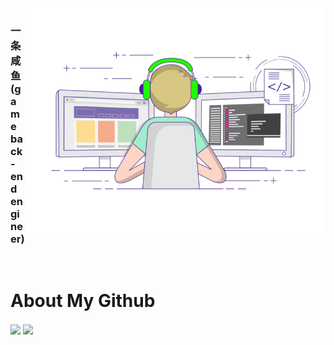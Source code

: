 <img align="right" top='60' alt="GIF" src="https://raw.githubusercontent.com/devSouvik/devSouvik/master/gif3.gif" width="480"/>



### 一条咸鱼(game back-end engineer)

<br/>

# About My Github

<!--[![Top Langs](https://github-readme-stats.vercel.app/api/top-langs/?username=NumberMan1&layout=compact&langs_count=8&theme=cobalt)](https://github.com/NumberMan1/github-readme-stats)
[![Top Langs](https://github-readme-stats.vercel.app/api?username=NumberMan1&show_icons=true&theme=cobalt)](https://github.com/NumberMan1/github-readme-stats)-->

<div align="left">
<img height='180' src="https://github-readme-stats.vercel.app/api/top-langs/?username=NumberMan1&hide=html,css,Jupyter+Notebook,ruby,javascript,Makefile,Less,TypeScript,Tcl,Starlark,Groovy,Shell,Batchfile&layout=compact&langs_count=8&theme=cobalt" align="center" />
<img height='180' src="https://github-readme-stats.vercel.app/api?username=NumberMan1&show_icons=true&theme=cobalt" align="center" />
</div>  

<br/>  

<br/>  
